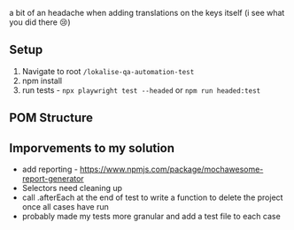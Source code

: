 a bit of an headache when adding translations on the keys itself (i see what you did there 😢)

## Setup
1. Navigate to root `/lokalise-qa-automation-test`
2. npm install
3. run tests - `npx playwright test --headed` or `npm run headed:test`

## POM Structure


## Imporvements to my solution
- add reporting - https://www.npmjs.com/package/mochawesome-report-generator
- Selectors need cleaning up
- call .afterEach at the end of test to write a function to delete the project once all cases have run
- probably made my tests more granular and add a test file to each case

